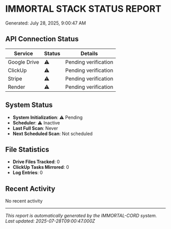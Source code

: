 # IMMORTAL STACK STATUS REPORT
Generated: July 28, 2025, 9:00:47 AM

## API Connection Status

| Service | Status | Details |
|---------|--------|---------|
| Google Drive | ⚠️ | Pending verification |
| ClickUp | ⚠️ | Pending verification |
| Stripe | ⚠️ | Pending verification |
| Render | ⚠️ | Pending verification |

## System Status

* **System Initialization**: ⚠️ Pending
* **Scheduler**: ⚠️ Inactive
* **Last Full Scan**: Never
* **Next Scheduled Scan**: Not scheduled

## File Statistics

* **Drive Files Tracked**: 0
* **ClickUp Tasks Mirrored**: 0
* **Log Entries**: 0

## Recent Activity

No recent activity

---

*This report is automatically generated by the IMMORTAL-CORD system.*
*Last updated: 2025-07-28T09:00:47.000Z*
